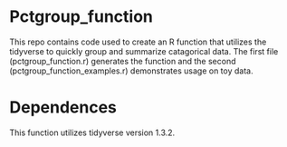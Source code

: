 # Pctgroup_function
This repo contains code used to create an R function that utilizes the tidyverse to quickly group and summarize catagorical data.
The first file (pctgroup_function.r) generates the function and the second (pctgroup_function_examples.r) demonstrates usage on toy data.

# Dependences
This function utilizes tidyverse version 1.3.2.
